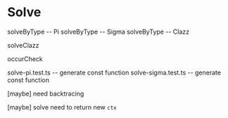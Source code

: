 # Solve

solveByType -- Pi
solveByType -- Sigma
solveByType -- Clazz

solveClazz

occurCheck

solve-pi.test.ts -- generate const function
solve-sigma.test.ts -- generate const function

[maybe] need backtracing

[maybe] solve need to return new `ctx`
